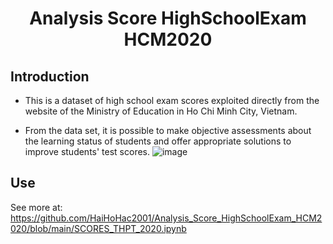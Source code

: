 <h1 align="center">
  Analysis Score HighSchoolExam HCM2020
</h1>

## Introduction
* This is a dataset of high school exam scores exploited directly from the website of the Ministry of Education in Ho Chi Minh City, Vietnam.

* From the data set, it is possible to make objective assessments about the learning status of students and offer appropriate solutions to improve students' test scores.
![image](https://user-images.githubusercontent.com/102285754/217758619-a92a7511-88f5-4e5d-804e-56fc58fcb363.png)

## Use
See more at: https://github.com/HaiHoHac2001/Analysis_Score_HighSchoolExam_HCM2020/blob/main/SCORES_THPT_2020.ipynb
